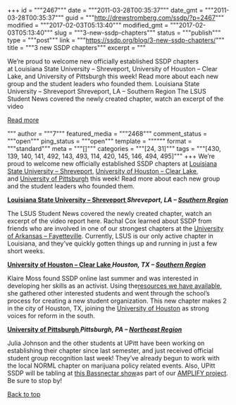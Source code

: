 +++
id = """2467"""
date = """2011-03-28T00:35:37"""
date_gmt = """2011-03-28T00:35:37"""
guid = """http://drewstromberg.com/ssdp/?p=2467"""
modified = """2017-02-03T05:13:40"""
modified_gmt = """2017-02-03T05:13:40"""
slug = """3-new-ssdp-chapters"""
status = """publish"""
type = """post"""
link = """https://ssdp.org/blog/3-new-ssdp-chapters/"""
title = """3 new SSDP chapters"""
excerpt = """<p>We&#8217;re proud to welcome new officially established SSDP chapters at Louisiana State University &#8211; Shreveport, University of Houston &#8211; Clear Lake, and University of Pittsburgh this week! Read more about each new group and the student leaders who founded them. Louisiana State University &#8211; Shreveport Shreveport, LA &#8211; Southern Region The LSUS Student News covered the newly created chapter, watch an excerpt of the video</p>
<div class="h10"></div>
<p><a class="more-link2 flat" href="https://ssdp.org/blog/3-new-ssdp-chapters/">Read more</a></p>
"""
author = """7"""
featured_media = """2468"""
comment_status = """open"""
ping_status = """open"""
template = """"""
format = """standard"""
meta = """[]"""
categories = """[24, 31]"""
tags = """[430, 139, 140, 141, 492, 143, 493, 114, 420, 145, 146, 494, 495]"""
+++
We&#8217;re proud to welcome new officially established SSDP chapters at <a href="http://ssdp.org/chapters/southern/louisiana/lsus">Louisiana State University &#8211; Shreveport,</a> <a href="http://ssdp.org/chapters/southern/texas/uhcl">University of Houston &#8211; Clear Lake</a>, and <a href="http://ssdp.org/chapters/northeast/pennsylvania/upitt">University of Pittsburgh</a> this week! Read more about each new group and the student leaders who founded them.

<strong><a href="http://ssdp.org/chapters/southern/louisiana/lsus">Louisiana State University &#8211; Shreveport
</a></strong><strong><em>Shreveport, LA &#8211; <a href="http://ssdp.org/chapters/southern">Southern Region</a></em></strong>

<strong></strong>The LSUS Student News covered the newly created chapter, watch an excerpt of the video report here.
Rachal Cox learned about SSDP from friends who are involved in one of our strongest chapters at the <a href="http://ssdp.org/chapters/southern/arkansas/university-of-arkansas">University of Arkansas &#8211; Fayetteville</a>. Currently, LSUS is our only active chapter in Louisiana, and they&#8217;ve quickly gotten things up and running in just a few short weeks.

<strong><a href="http://ssdp.org/chapters/southern/texas/uhcl">University of Houston &#8211; Clear Lake
</a></strong><strong><em>Houston, TX &#8211; <a href="http://ssdp.org/chapters/southern">Southern Region</a></em></strong>

Klaire Moss found SSDP online last summer and was interested in developing her skills as an activist. Using the<a href="http://ssdp.org/resources">resources we have available</a>, she gathered other interested students and went through the school&#8217;s process for creating a new student organization. This new chapter makes 2 in the city of Houston, TX, joining the <a href="http://ssdp.org/chapters/southern/texas/university-of-houston">University of Houston</a> as strong voices for reform in the south.

<strong><a href="http://ssdp.org/chapters/northeast/pennsylvania/upitt">University of Pittsburgh
</a></strong><strong><em>Pittsburgh, PA &#8211; <a href="http://ssdp.org/chapters/northeast">Northeast Region</a></em></strong>

Julia Johnson and the other students at UPitt have been working on establishing their chapter since last semester, and just received official student group recognition last week! They&#8217;ve already begun to work with the local NORML chapter on marijuana policy related events. Also, UPitt SSDP will be tabling at <a href="http://www.bassnectar.net/2010/12/041511-bassnectar-in-pittsburg-pa-at-ae-stage-indoors/">this Bassnectar show</a>as part of our <a href="http://ssdp.org/amplify">AMPLIFY project</a>. Be sure to stop by!

<a title="Back to Top" href="http://ssdp.org/news/blog/lousiana-houston-pittsburgh#top">Back to top</a>
